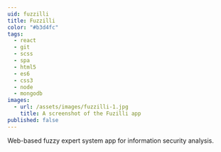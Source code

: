 ```yaml
---
uid: fuzzilli
title: Fuzzilli
color: "#b3d4fc"
tags:
  - react
  - git
  - scss
  - spa
  - html5
  - es6
  - css3
  - node
  - mongodb
images:
  - url: /assets/images/fuzzilli-1.jpg
    title: A screenshot of the Fuzilli app
published: false
---
```

Web-based fuzzy expert system app for information security analysis.
